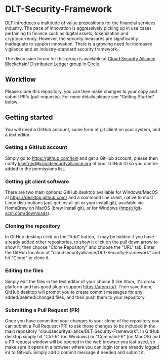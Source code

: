 # DLT-Security-Framework

DLT introduces a multitude of value propositions for the financial services industry. The pace of innovation is aggressively picking up in use cases pertaining to finance such as digital assets, tokenization and cryptocurrency. However, the security measures are significantly inadequate to support innovation. There is a growing need for increased vigilance and an industry-standard security framework.

The discussion forum for this group is available at [Cloud Security Alliance Blockchain/ Distributed Ledger group in Circle](https://circle.cloudsecurityalliance.org/community-home1?CommunityKey=a9786cbe-105a-420f-a353-8bbe10ab684d).

## Workflow

Please clone this repository, you can then make changes to your copy and submit PR's (pull requests). For more details please see "Getting Started" below:

## Getting started

You will need a GitHub account, some form of git client on your system, and a text editor.

### Getting a GitHub account

Simply go to https://github.com/join and get a GitHub account, please then notify kseifried@cloudsecurityalliance.org of your GitHub ID so you can be added to the permissions list.

### Getting git client software

There are two main options: GitHub desktop available for Windows/MacOS at https://desktop.github.com/ and a command line client, native to most Linux distributions (apt-get install git or yum install git), available via HomeBrew on MacOS (brew install git), or for Windows (https://git-scm.com/downloads).

### Cloning the repository

In GitHub desktop click on the "Add" button, it may be hidden if you have already added other repositories, to show it click on the pull down arrow to show it, then choose "Clone Repository" and choose the "URL" tab. Enter the GitHub location of "cloudsecurityalliance/DLT-Security-Framework" and hit "Clone" to clone it.

### Editing the files

Simply edit the files in the text editor of your choice (I like Atom, it's cross platform and has good plugin support https://atom.io/). Then save them, GitHub desktop will prompt you to create commit messages for any added/deleted/changed files, and then push them to your repository.

### Submitting a Pull Request (PR)

Once you have committed your changes to your clone of the repository you can submit a Pull Request (PR) to ask those changes to be included in the main repository "cloudsecurityalliance/DLT-Security-Framework". In GitHub desktop simply hit "Ctrl-R" (on Windows) or "Command-R" (on MacOS) and a PR request window will be opened in the web browser you last used, so make sure it opens in a browser where you can login (or are already logged in) to GitHub. Simply add a commit message if needed and submit it.
